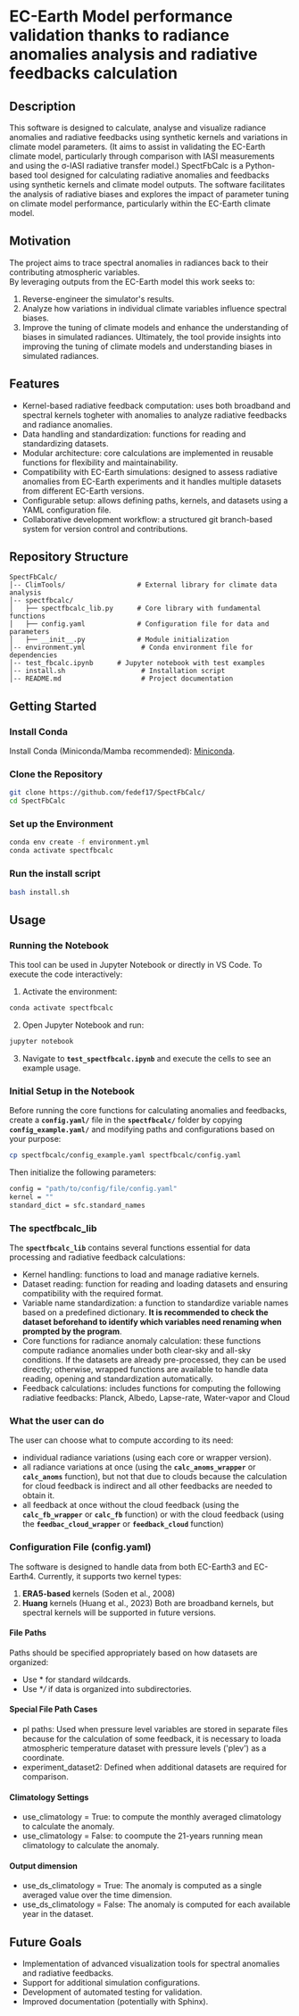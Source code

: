 # EC-Earth Model performance validation thanks to radiance anomalies analysis and radiative feedbacks calculation 
## Description
This software is designed to calculate, analyse and visualize radiance anomalies and radiative feedbacks using synthetic kernels and variations in climate model parameters. 
(It aims to assist in validating the EC-Earth climate model, particularly through comparison with IASI measurements and using the σ-IASI radiative transfer model.)
SpectFbCalc is a Python-based tool designed for calculating radiative anomalies and feedbacks using synthetic kernels and climate model outputs. The software facilitates the analysis of radiative biases and explores the impact of parameter tuning on climate model performance, particularly within the EC-Earth climate model.

## Motivation
The project aims to trace spectral anomalies in radiances back to their contributing atmospheric variables.  
By leveraging outputs from the EC-Earth model this work seeks to: 
1. Reverse-engineer the simulator's results.
2. Analyze how variations in individual climate variables influence spectral biases. 
3. Improve the tuning of climate models and enhance the understanding of biases in simulated radiances.
Ultimately, the tool provide insights into improving the tuning of climate models and understanding biases in simulated radiances.

## Features
- Kernel-based radiative feedback computation: uses both broadband and spectral kernels togheter with anomalies to analyze radiative feedbacks and radiance anomalies.
- Data handling and standardization: functions for reading and standardizing datasets.
- Modular architecture: core calculations are implemented in reusable functions for flexibility and maintainability.
- Compatibility with EC-Earth simulations: designed to assess radiative anomalies from EC-Earth experiments and it handles multiple datasets from different EC-Earth versions.
- Configurable setup: allows defining paths, kernels, and datasets using a YAML configuration file.
- Collaborative development workflow: a structured git branch-based system for version control and contributions.

## Repository Structure
```
SpectFbCalc/
│-- ClimTools/                  # External library for climate data analysis
│-- spectfbcalc/
│   ├── spectfbcalc_lib.py      # Core library with fundamental functions
│   ├── config.yaml             # Configuration file for data and parameters
│   ├── __init__.py             # Module initialization
│-- environment.yml              # Conda environment file for dependencies
│-- test_fbcalc.ipynb      # Jupyter notebook with test examples
│-- install.sh                   # Installation script
│-- README.md                    # Project documentation
```

## Getting Started
### Install Conda
Install Conda (Miniconda/Mamba recommended): [Miniconda](https://docs.conda.io/en/latest/miniconda.html).
### Clone the Repository
```bash
git clone https://github.com/fedef17/SpectFbCalc/
cd SpectFbCalc
```
### Set up the Environment
```bash
conda env create -f environment.yml
conda activate spectfbcalc
```
### Run the install script
```bash
bash install.sh
```

## Usage
### Running the Notebook
This tool can be used in Jupyter Notebook or directly in VS Code.
To execute the code interactively:
1. Activate the environment:
```bash
conda activate spectfbcalc
```
2. Open Jupyter Notebook and run:
```bash
jupyter notebook
```
3. Navigate to **`test_spectfbcalc.ipynb`** and execute the cells to see an example usage.
### Initial Setup in the Notebook
Before running the core functions for calculating anomalies and feedbacks, create a **`config.yaml/`** file in the **`spectfbcalc/`** folder by copying **`config_example.yaml/`** and modifying paths and configurations based on your purpose: 
```bash
cp spectfbcalc/config_example.yaml spectfbcalc/config.yaml
```
Then initialize the following parameters:
```bash
config = "path/to/config/file/config.yaml"
kernel = ""
standard_dict = sfc.standard_names
```
### The spectfbcalc_lib
The **`spectfbcalc_lib`** contains several functions essential for data processing and radiative feedback calculations: 
- Kernel handling: functions to load and manage radiative kernels. 
- Dataset reading: function for reading and loading datasets and ensuring compatibility with the required format. 
- Variable name standardization: a function to standardize variable names based on a predefined dictionary. **It is recommended to check the dataset beforehand to identify which variables need renaming when prompted by the program**. 
- Core functions for radiance anomaly calculation: these functions compute radiance anomalies under both clear-sky and all-sky conditions. If the datasets are already pre-processed, they can be used directly; otherwise, wrapped functions are available to handle data reading, opening and standardization automatically. 
- Feedback calculations: includes functions for computing the following radiative feedbacks: Planck, Albedo, Lapse-rate, Water-vapor and Cloud

### What the user can do 
The user can choose what to compute according to its need:
- individual radiance variations (using each core or wrapper version).
- all radiance variations at once (using the **`calc_anoms_wrapper`** or **`calc_anoms`** function), but not that due to clouds because the calculation for cloud feedback is indirect and all other feedbacks are needed to obtain it.
- all feedback at once without the cloud feedback (using the **`calc_fb_wrapper`** or **`calc_fb`** function) or with the cloud feedback (using the **`feedbac_cloud_wrapper`** or **`feedback_cloud`** function)

### Configuration File (config.yaml)
The software is designed to handle data from both EC-Earth3 and EC-Earth4. Currently, it supports two kernel types:
1. **ERA5-based** kernels (Soden et al., 2008) 
2. **Huang** kernels (Huang et al., 2023)
Both are broadband kernels, but spectral kernels will be supported in future versions.
#### File Paths
Paths should be specified appropriately based on how datasets are organized: 
- Use * for standard wildcards. 
- Use **/* if data is organized into subdirectories. 
#### Special File Path Cases 
- pl paths: Used when pressure level variables are stored in separate files because for the calculation of some feedback, it is necessary to loada atmospheric temperature dataset with pressure levels ('plev') as a coordinate.  
- experiment_dataset2: Defined when additional datasets are required for comparison. 
#### Climatology Settings 
- use_climatology = True: to compute the monthly averaged climatology to calculate the anomaly.
- use_climatology = False: to coompute the 21-years running mean climatology to calculate the anomaly.
#### Output dimension
- use_ds_climatology = True: The anomaly is computed as a single averaged value over the time dimension. 
- use_ds_climatology = False: The anomaly is computed for each available year in the dataset.

## Future Goals 
- Implementation of advanced visualization tools for spectral anomalies and radiative feedbacks.
- Support for additional simulation configurations.
- Development of automated testing for validation.
- Improved documentation (potentially with Sphinx).